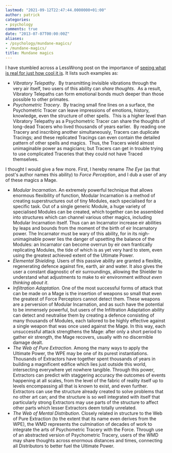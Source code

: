 ```yaml
---
lastmod: "2021-09-12T22:47:44.0000000+01:00"
author: patrick
categories:
- psychology
comments: true
date: "2013-07-07T00:00:00Z"
aliases:
- /psychology/mundane-magics/
- /mundane-magics/
title: Mundane magics
---
```

I have stumbled across a LessWrong post on the importance of [seeing what is real for just how cool it is](http://lesswrong.com/lw/ve/mundane_magic/ "LessWrong post on Mundane Magic"). It lists such examples as:

*   *Vibratory Telepathy*.  By transmitting invisible vibrations through the very air itself, two users of this ability can *share thoughts*.  As a result, Vibratory Telepaths can form emotional bonds much deeper than those possible to other primates.
*   *Psychometric Tracery*.  By tracing small fine lines on a surface, the Psychometric Tracer can leave impressions of emotions, history, knowledge, even the structure of other spells.  This is a higher level than Vibratory Telepathy as a Psychometric Tracer can share the thoughts of long-dead Tracers who lived thousands of years earlier.  By reading one Tracery and inscribing another simultaneously, Tracers can duplicate Tracings; and these replicated Tracings can even contain the detailed pattern of other spells and magics.  Thus, the Tracers wield almost unimaginable power as magicians; but Tracers can get in trouble trying to use complicated Traceries that they could not have Traced themselves.

I thought I would give a few more. First, I hereby rename *The Eye* (as that post's author names this ability) to *Force Perception*, and I dub a user of any of these magics a Mage.

*   *Modular Incarnation*. An extremely powerful technique that allows enormous flexibility of function, Modular Incarnation is a method of creating superstructures out of tiny Modules, each specialised for a specific task. Out of a single generic Module, a huge variety of specialised Modules can be created, which together can be assembled into structures which can channel various other magics, including Modular Incarnation itself. Thus can an Incarnator increase eir abilities by leaps and bounds from the moment of the birth of eir Incarnatory power. The Incarnator must be wary of this ability, for in its nigh-unimaginable power lies the danger of upsetting the balance of the Modules: an Incarnator can become overrun by eir own frantically replicating Modules, the tide of which is as yet very hard to stem, even using the greatest achieved extent of the Ultimate Power.
*   *Elemental Shielding.* Users of this passive ability are granted a flexible, regenerating defence against fire, earth, air and water. It also gives the user a constant diagnostic of eir surroundings, allowing the Shielder to understand what adjustments to make to eir environment *without even thinking about it*.
*   *Infiltration Adaptation.* One of the most successful forms of attack that can be made on a Mage is the insertion of weapons so small that even the greatest of Force Perceptors cannot detect them. These weapons are a perversion of Modular Incarnation, and as such have the potential to be immensely powerful, but users of the Infiltration Adaptation ability can detect and neutralise them by creating a defence consisting of many thousands of Modules, each tailored to be highly effective against a single weapon that was once used against the Mage. In this way, each unsuccessful attack strengthens the Mage: after only a short period to gather eir strength, the Mage recovers, usually with no discernible damage dealt.
*   *The Web of Pure Extraction*. Among the many ways to apply the Ultimate Power, the WPE may be one of its purest instantiations. Thousands of Extractors have together spent thousands of years in building a magnificent edifice which lies just outside this world, intersecting everywhere yet nowhere tangible. Through this power, Extractors can predict with staggering accuracy the outcomes of events happening at all scales, from the level of the fabric of reality itself up to levels encompassing all that is known to exist, and even further. Extractors can use the structure already created to solve problems that no other art can; and the structure is so well integrated with itself that particularly strong Extractors may use parts of the structure to affect other parts which lesser Extractors deem totally unrelated.
*   *The Web of Mental Distribution*. Closely related in structure to the Web of Pure Extraction (to the extent that its name even derives from the WPE), the WMD represents the culmination of decades of work to integrate the arts of Psychometric Tracery with the Force. Through use of an abstracted version of Psychometric Tracery, users of the WMD may share thoughts across enormous distances and times, connecting all Distributors to better fuel the Ultimate Power.

